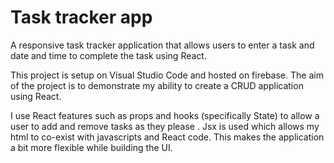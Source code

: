 # Task tracker app

A responsive task tracker application that allows users to enter a task and date and time to complete the task using React.

This project is setup on Visual Studio Code and hosted on firebase. The aim of the project is to demonstrate my ability to create a CRUD application using React.

I use React features such as props and hooks (specifically State) to allow a user to add and remove tasks as they please . Jsx is used which allows my html to co-exist with javascripts and React code. This makes the application a bit more flexible while building the UI.

